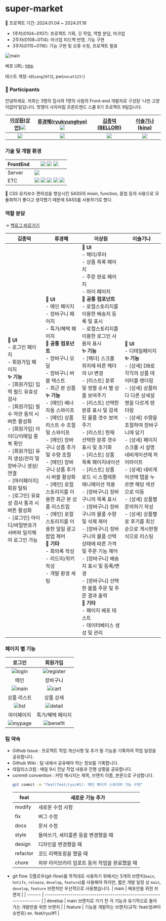 # super-market

📆 프로젝트 기간: 2024.01.04 ~ 2024.01.16

- 1주차(0104~0107): 프로젝트 기획, 깃 작업, 역할 분담, 마크업
- 2주차(0108~0114): 마크업 피드백 반영, 기능 구현
- 3주차(0115~0116): 기능 구현 및 오류 수정, 프로젝트 발표

![main](https://github.com/FRONTENDSCHOOL8/super-market/assets/91606951/2ce74bcb-4349-4463-87c7-10183dc387e0)



배포 URL: [http]()

테스트 계정: id(`sang2973`), pw(`nocat123!`)

### 👥 **Participants**

안녕하세요. 저희는 3명의 집사와 1명의 사람의 Front-end 개발자로 구성된 ‘나만 고양이없어’팀입니다. 멋쟁이 사자처럼 프론트엔드 스쿨 8기 프로젝트 9팀입니다.

| [이상원(상언)](https://github.com/SWLee2973)<img src="https://img.shields.io/badge/Project_Leader-FF5733" /> | [류경혜(ryukyunghye)](https://github.com/ryukyung) <img src="https://img.shields.io/badge/Scrum_Master-blue" /> |          [김종덕(BELLORI)](https://github.com/bellori729)          |          [이슬기나(kina)](https://github.com/roben31380)           |
| :----------------------------------------------------------------------------------------------------------: | :-------------------------------------------------------------------------------------------------------------: | :----------------------------------------------------------------: | :----------------------------------------------------------------: |
|                      <img src="https://avatars.githubusercontent.com/u/46062634?v=4"/>                       |                        <img src="https://avatars.githubusercontent.com/u/91606951?v=4"/>                        | <img src="https://avatars.githubusercontent.com/u/145115283?v=4"/> | <img src="https://avatars.githubusercontent.com/u/148828856?v=4"/> |

### 기술 및 개발 환경

| FrontEnd | <img src="https://img.shields.io/badge/HTML5-E34F26?style=flat-square&logo=HTML5&logoColor=white"> <img src="https://img.shields.io/badge/SASS-ce6499?style=flat-square&logo=SASS&logoColor=white"> <img src="https://img.shields.io/badge/JavaScript-F7DF1E?style=flat-square&logo=JavaScript&logoColor=white">                                                                                                                                                                                                   |
| -------- | ------------------------------------------------------------------------------------------------------------------------------------------------------------------------------------------------------------------------------------------------------------------------------------------------------------------------------------------------------------------------------------------------------------------------------------------------------------------------------------------------------------------ |
| Server   | <img src="https://img.shields.io/badge/pocketbase-000000?style=flat-square&logo=PocketBase&logoColor=white">                                                                                                                                                                                                                                                                                                                                                                                                       |
| ETC      | <img src="https://img.shields.io/badge/Git-F05032?style=flat-square&logo=Git&logoColor=white"> <img src="https://img.shields.io/badge/GitHub-181717?style=flat-square&logo=GitHub&logoColor=white"> <img src="https://img.shields.io/badge/notion-000000?style=flat-square&logo=notion&logoColor=white"> <img src="https://img.shields.io/badge/Discord-7289da?style=flat-square&logo=Discord&logoColor=white"> <img src="https://img.shields.io/badge/Figma-F24E1E?style=flat-square&logo=Figma&logoColor=white"> |

💬 CSS 유지보수 편의성을 향상시킨 SASS의 mixin, function, 중첩 등의 사용으로 모듈화하기 좋다고 생각했기 때문에 SASS를 사용하기로 했다.

### 역할 분담

→ [백로그 바로가기](https://github.com/FRONTENDSCHOOL8/super-market/wiki/Backlog)

| 김종덕                                                                                                                                                                                                                                                                                                                                                                                                                | 류경혜                                                                                                                                                                                                                                                                                                                                                                                                                                                                                                                                                                                                          | 이상원                                                                                                                                                                                                                                                                                                                                                                                                                                                                                                                                                                                                                                                                                                                                                                                                                                                                                                                                                   | 이슬기나                                                                                                                                                                                                                                                                                                                                                                                                                                   |
| --------------------------------------------------------------------------------------------------------------------------------------------------------------------------------------------------------------------------------------------------------------------------------------------------------------------------------------------------------------------------------------------------------------------- | --------------------------------------------------------------------------------------------------------------------------------------------------------------------------------------------------------------------------------------------------------------------------------------------------------------------------------------------------------------------------------------------------------------------------------------------------------------------------------------------------------------------------------------------------------------------------------------------------------------- | -------------------------------------------------------------------------------------------------------------------------------------------------------------------------------------------------------------------------------------------------------------------------------------------------------------------------------------------------------------------------------------------------------------------------------------------------------------------------------------------------------------------------------------------------------------------------------------------------------------------------------------------------------------------------------------------------------------------------------------------------------------------------------------------------------------------------------------------------------------------------------------------------------------------------------------------------------- | ------------------------------------------------------------------------------------------------------------------------------------------------------------------------------------------------------------------------------------------------------------------------------------------------------------------------------------------------------------------------------------------------------------------------------------------ |
| **💄 UI** <br />- 로그인 페이지 <br />- 회원가입 페이지 <br /> **✨ 기능** <br />- [회원가입] 입력 필드 유효성 검사 <br />- [회원가입] 필수 약관 동의 시 버튼 활성화 <br />- [회원가입] 아이디/이메일 중복 확인 <br />- [회원가입] 유저 생성/관리 및 장바구니 생성/연결 <br />- [마이페이지]회원 탈퇴 <br />- [로그인] 유효성 검사 통과 시 버튼 활성화 <br />- [로그인] 아이디/비밀번호가 서버와 일치해야 로그인 가능 | **💄 UI** <br /> - 메인 페이지 <br /> - 장바구니 페이지 <br />- 특가/혜택 페이지 <br />**🎨 공통 컴포넌트** <br /> - 장바구니 모달 <br /> - 장바구니 버블 텍스트 <br /> - 최근 본 상품 <br /> **✨ 기능** <br /> - [메인] 배너 자동 스와이프 <br /> - [메인] 상품 리스트 수 조절 및 스와이프 <br /> - [메인] 장바구니 상품 추가 및 수량 조절 <br /> - [메인] 장바구니 상품 추가 시 버블 활성화 <br /> - [메인] 로컬 스토리지를 이용한 최근 본 상품 리스트업 <br /> - [메인] 로컬 스토리지를 이용한 일일 광고 팝업 제어 <br /> **🫧 기타** <br /> - 회의록 작성 <br /> - 리드미/위키 작성 <br /> - 개발 환경 세팅 | **💄 UI** <br /> - 헤더/푸터 <br /> - 상품 목록 페이지 <br /> - 주문 완료 페이지 <br /> - 마이 페이지 <br /> **🎨 공통 컴포넌트** <br /> - 로컬스토리지를 이용한 배송지 등록 및 표시 <br /> - 로컬스토리지를 이용한 로그인 사용자 표시 <br /> **✨ 기능** <br /> - [헤더] 스크롤 위치에 따른 헤더의 UI 변경 <br /> - [리스트] 분류 및 정렬 순서 별 상품 보여주기 <br /> - [리스트] 선택한 분류 표시 및 검색된 물품 갯수 보여주기 <br /> - [리스트] 현재 선택한 분류 갯수 표시 및 초기화 <br /> - [리스트] 상품 목록 페이지네이션 <br /> - [리스트] 상품 로드 시 스켈레톤 애니메이션 적용 <br /> - [장바구니] 장바구니의 목록 표시 <br /> - [장바구니] 장바구니의 물품 수량 및 삭제 제어 <br /> - [장바구니] 장바구니의 물품 선택 상태에 따른 가격 및 주문 기능 제어 <br /> - [장바구니] 배송지 표시 및 등록/변경 <br /> - [장바구니] 선택한 물품 주문 및 주문 결과 출력 <br /> **🫧 기타** <br /> - 페이지 배포 테스트 <br /> - 데이터베이스 생성 및 관리 | **💄 UI** <br /> - 디테일페이지 <br /> **✨ 기능** <br /> - [상세] DB로 각각의 상품 데이터를 렌더링 <br /> - [상세] 상품마다 다른 상세설명을 다르게 렌더링 <br /> - [상세] 수량을 조절하여 장바구니에 담기 <br /> - [상세] 페이지 스크롤 시 설명 네비게이션에 하이라이트 <br /> - [상세] 네비게이션에 탭을 누르면 해당 섹션으로 이동 <br /> - [상세] 상품별 문의하기 작성 <br /> - [상세] 상품별로 후기를 최신순으로 게시판형식으로 리스팅 |

### 페이지 별 기능

| 로그인      | 회원가입         |
| :-----------: | :----------------: |
|     ![login](https://github.com/FRONTENDSCHOOL8/super-market/assets/91606951/15d891d1-e02b-4be1-873f-3a2acd046e5c)        |  ![register](https://github.com/FRONTENDSCHOOL8/super-market/assets/91606951/aa38018c-e18e-4c82-9c14-c1a114e13bbe)   |
| 메인        | 장바구니         |
|     ![main](https://github.com/FRONTENDSCHOOL8/super-market/assets/91606951/81f24c13-3739-4643-a33e-d99f695680db)        |        ![cart](https://github.com/FRONTENDSCHOOL8/super-market/assets/91606951/6ab92741-4ac6-4168-ad44-0fe3ef2ee07f)          |
| 상품 리스트 | 상품 상세        |
|      ![list](https://github.com/FRONTENDSCHOOL8/super-market/assets/91606951/7606f0ab-9ebd-4672-b59b-e40ba0de3f7c)       |          ![detail](https://github.com/FRONTENDSCHOOL8/super-market/assets/91606951/f7e73ee5-ca82-40b6-b62b-8b0f0384e49b)   |
| 마이페이지  | 특가/혜택 페이지 |
|       ![mypage](https://github.com/FRONTENDSCHOOL8/super-market/assets/91606951/dc77d510-0ffc-44b7-9a30-1c5cd3823b84)      |       ![benefit](https://github.com/FRONTENDSCHOOL8/super-market/assets/91606951/57b91eeb-a5b6-4b83-87f9-152d0b99b0dd)           |



### 팀 약속

- Github Issue : 프로젝트 작업 개선사항 및 추가 될 기능을 기록하여 작업 일정을 공유합니다.
- Github Wiki : 팀 내에서 공유해야 하는 정보를 기록합니다.
- 데일리스크럼 : 매일 9시 전날 작업 내용과 진행 상황을 공유합니다.
- commit convention : 커밋 메시지는 제목, 브랜치 이름, 본문으로 구성합니다.
  ```bash
  git commit -m "feat(feat/ryu/#1): 메인 페이지 스와이퍼 기능 구현"
  ```
  | feat     | 새로운 기능 추가                               |
  | -------- | ---------------------------------------------- |
  | modify   | 새로운 수정 사항                               |
  | fix      | 버그 수정                                      |
  | docs     | 문서 수정                                      |
  | style    | 들여쓰기, 세미콜론 등을 변경했을 때            |
  | design   | 디자인을 변경했을 때                           |
  | refactor | 코드 리팩토링을 했을 때                        |
  | chore    | 외부 라이브러리 임포트 등의 작업을 완료했을 때 |
- git flow
  깃플로우(git-flow)를 목적대로 사용하기 위해서는 5개의 브랜치(`main`, `hotifx`, `release`, `develop`, `feature`)를 사용해야 하지만, 짧은 개발 일정 상 `main`, `develop`, `feature` 브랜치만 우선적으로 사용했습니다.
  | main | 배포만을 위한 브랜치 |
  | ------- | ------------------------------------------------------------------------ |
  | develop | main 브랜치로 가기 전 각 기능과 유기적으로 돌아가는 개발만을 위한 브랜치 |
  | feature | 기능을 개발하는 브랜치(규칙: feat/성/#이슈번호) ex. feat/ryu/#1 |
